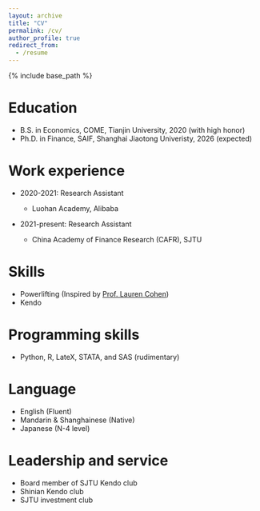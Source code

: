 ```yaml
---
layout: archive
title: "CV"
permalink: /cv/
author_profile: true
redirect_from:
  - /resume
---
```


{% include base_path %}

Education
======
* B.S. in Economics, COME, Tianjin University, 2020 (with high honor)
* Ph.D. in Finance, SAIF, Shanghai Jiaotong Univeristy, 2026 (expected)

Work experience
======
* 2020-2021: Research Assistant
  * Luohan Academy, Alibaba

* 2021-present: Research Assistant
  * China Academy of Finance Research (CAFR), SJTU

  
Skills
======
* Powerlifting (Inspired by [Prof. Lauren Cohen](https://www.laurenhcohen.com/hobbies))
* Kendo
<!--* Kendo
#* Skill 3-->

<!--
Publications
======
  <ul>{% for post in site.publications %}
    {% include archive-single-cv.html %}
  {% endfor %}</ul>
  -->
  
<!--Talks
======
  <ul>{% for post in site.talks %}
    {% include archive-single-talk-cv.html %}
  {% endfor %}</ul>-->
  
<!--Teaching
======
  <ul>{% for post in site.teaching %}
    {% include archive-single-cv.html %}
  {% endfor %}</ul>-->

Programming skills
======
* Python, R, LateX, STATA, and SAS (rudimentary)

Language
======
* English (Fluent)
* Mandarin & Shanghainese (Native)
* Japanese (N-4 level)

Leadership and service
======
* Board member of SJTU Kendo club
* Shinian Kendo club
* SJTU investment club
